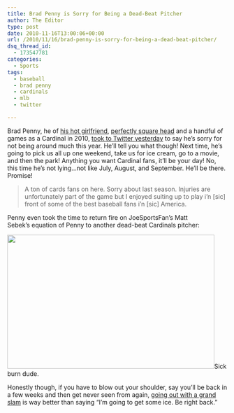 ```yaml
---
title: Brad Penny is Sorry for Being a Dead-Beat Pitcher
author: The Editor
type: post
date: 2010-11-16T13:00:06+00:00
url: /2010/11/16/brad-penny-is-sorry-for-being-a-dead-beat-pitcher/
dsq_thread_id:
  - 173547781
categories:
  - Sports
tags:
  - baseball
  - brad penny
  - cardinals
  - mlb
  - twitter

---
```

Brad Penny, he of <a href="http://punchingkitty.com/2010/01/27/brad-pennys-girlfriend-is-straight-bangin-yo" target="_blank">his hot girlfriend</a>, <a href="http://punchingkitty.com/2010/04/27/brad-penny-has-a-perfectly-square-head" target="_blank">perfectly square head</a> and a handful of games as a Cardinal in 2010, <a href="http://twitter.com/#!/BradPenny/status/4267467232772096" target="_blank">took to Twitter yesterday</a> to say he&#8217;s sorry for not being around much this year. He&#8217;ll tell you what though! Next time, he&#8217;s going to pick us all up one weekend, take us for ice cream, go to a movie, and then the park! Anything you want Cardinal fans, it&#8217;ll be your day! No, this time he&#8217;s not lying&#8230;not like July, August, and September. He&#8217;ll be there. Promise!

> A ton of cards fans on here. Sorry about last season. Injuries are unfortunately part of the game but I enjoyed suiting up to play i&#8217;n [sic] front of some of the best baseball fans i&#8217;n [sic] America.

Penny even took the time to return fire on JoeSportsFan&#8217;s Matt Sebek&#8217;s equation of Penny to another dead-beat Cardinals pitcher:

[<img class="aligncenter size-full wp-image-7878" title="sebek_penny" src="http://media.punchingkitty.com/wordpress/2010/11/sebek_penny.png" alt="" width="474" height="306" />][1]Sick burn dude.

Honestly though, if you have to blow out your shoulder, say you&#8217;ll be back in a few weeks and then get never seen from again, <a href="http://sports.yahoo.com/mlb/blog/big_league_stew/post/Did-Brad-Penny-s-grand-slam-land-him-on-the-disa?urn=mlb-243029" target="_blank">going out with a grand slam</a> is way better than saying &#8220;I&#8217;m going to get some ice. Be right back.&#8221;

 [1]: http://media.punchingkitty.com/wordpress/2010/11/sebek_penny.png